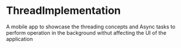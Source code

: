 # ThreadImplementation

A mobile app to showcase the threading concepts and Async tasks to perform operation in the background withut affecting the UI of the application

